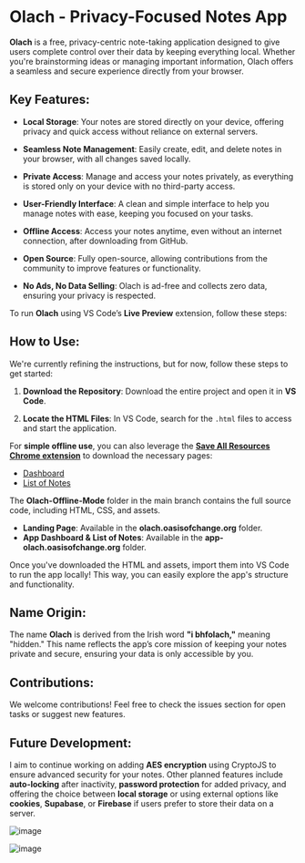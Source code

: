 # Olach - Privacy-Focused Notes App

**Olach** is a free, privacy-centric note-taking application designed to give users complete control over their data by keeping everything local. Whether you're brainstorming ideas or managing important information, Olach offers a seamless and secure experience directly from your browser.

## Key Features:
- **Local Storage**: Your notes are stored directly on your device, offering privacy and quick access without reliance on external servers.
  
- **Seamless Note Management**: Easily create, edit, and delete notes in your browser, with all changes saved locally.

- **Private Access**: Manage and access your notes privately, as everything is stored only on your device with no third-party access.

- **User-Friendly Interface**: A clean and simple interface to help you manage notes with ease, keeping you focused on your tasks.

- **Offline Access**: Access your notes anytime, even without an internet connection, after downloading from GitHub.

- **Open Source**: Fully open-source, allowing contributions from the community to improve features or functionality.

- **No Ads, No Data Selling**: Olach is ad-free and collects zero data, ensuring your privacy is respected.

To run **Olach** using VS Code’s **Live Preview** extension, follow these steps:

## How to Use:

We're currently refining the instructions, but for now, follow these steps to get started:

1. **Download the Repository**: Download the entire project and open it in **VS Code**.
   
2. **Locate the HTML Files**: In VS Code, search for the `.html` files to access and start the application.

For **simple offline use**, you can also leverage the **[Save All Resources Chrome extension](https://chromewebstore.google.com/detail/save-all-resources/abpdnfjocnmdomablahdcfnoggeeiedb)** to download the necessary pages:
- [Dashboard](https://app-olach.oasisofchange.org/dashboard/)
- [List of Notes](https://app-olach.oasisofchange.org/list-of-notes/)

The **Olach-Offline-Mode** folder in the main branch contains the full source code, including HTML, CSS, and assets.

- **Landing Page**: Available in the **olach.oasisofchange.org** folder.
- **App Dashboard & List of Notes**: Available in the **app-olach.oasisofchange.org** folder.

Once you've downloaded the HTML and assets, import them into VS Code to run the app locally! This way, you can easily explore the app's structure and functionality.

## Name Origin:
The name **Olach** is derived from the Irish word **"i bhfolach,"** meaning "hidden." This name reflects the app’s core mission of keeping your notes private and secure, ensuring your data is only accessible by you.

## Contributions:
We welcome contributions! Feel free to check the issues section for open tasks or suggest new features.

## Future Development:
I aim to continue working on adding **AES encryption** using CryptoJS to ensure advanced security for your notes. Other planned features include **auto-locking** after inactivity, **password protection** for added privacy, and offering the choice between **local storage** or using external options like **cookies**, **Supabase**, or **Firebase** if users prefer to store their data on a server.


![image](https://github.com/user-attachments/assets/5b72fa0a-371a-4e81-9d34-27c57fa5b237)

![image](https://github.com/user-attachments/assets/aab0ed5a-0588-405d-8f09-d1dbd79b8ab3)

